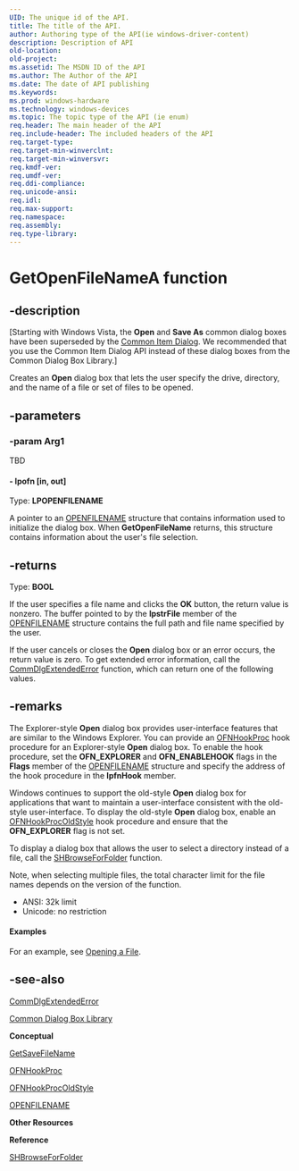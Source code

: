 ```yaml
---
UID: The unique id of the API.
title: The title of the API.
author: Authoring type of the API(ie windows-driver-content)
description: Description of API
old-location: 
old-project: 
ms.assetid: The MSDN ID of the API
ms.author: The Author of the API
ms.date: The date of API publishing
ms.keywords: 
ms.prod: windows-hardware
ms.technology: windows-devices
ms.topic: The topic type of the API (ie enum)
req.header: The main header of the API
req.include-header: The included headers of the API
req.target-type: 
req.target-min-winverclnt: 
req.target-min-winversvr: 
req.kmdf-ver: 
req.umdf-ver: 
req.ddi-compliance: 
req.unicode-ansi: 
req.idl: 
req.max-support: 
req.namespace: 
req.assembly: 
req.type-library: 
---
```


# GetOpenFileNameA function


## -description


<p class="CCE_Message">[Starting with Windows Vista, the <b>Open</b> and <b>Save As</b> common dialog boxes have been superseded by the <a href="_shell_common_file_dialog">Common Item Dialog</a>. We recommended that you use the Common Item Dialog API instead of these dialog boxes from the Common Dialog Box Library.]

Creates an <b>Open</b> dialog box that lets the user specify the drive, directory, and the name of a file or set of files to be opened.


## -parameters




### -param Arg1

TBD




#### - lpofn [in, out]

Type: <b>LPOPENFILENAME</b>

A pointer to an <a href="https://msdn.microsoft.com/c84932c8-c960-4606-bdec-bc9111c92b54">OPENFILENAME</a> structure that contains information used to initialize the dialog box. When <b>GetOpenFileName</b> returns, this structure contains information about the user's file selection.


## -returns



Type: <b>BOOL</b>

If the user specifies a file name and clicks the <b>OK</b> button, the return value is nonzero. The buffer pointed to by the <b>lpstrFile</b> member of the <a href="https://msdn.microsoft.com/c84932c8-c960-4606-bdec-bc9111c92b54">OPENFILENAME</a> structure contains the full path and file name specified by the user.

If the user cancels or closes the <b>Open</b> dialog box or an error occurs, the return value is zero. To get extended error information, call the <a href="https://msdn.microsoft.com/20c94a3d-7856-4fa1-86ef-2005b418c0bb">CommDlgExtendedError</a> function, which can return one of the following values.




## -remarks



The Explorer-style <b>Open</b> dialog box provides user-interface features that are similar to the Windows Explorer. You can provide an <a href="https://msdn.microsoft.com/3d3a7878-1ccc-4832-9351-8f9cf6c7a601">OFNHookProc</a> hook procedure for an Explorer-style <b>Open</b> dialog box. To enable the hook procedure, set the <b>OFN_EXPLORER</b> and <b>OFN_ENABLEHOOK</b> flags in the <b>Flags</b> member of the <a href="https://msdn.microsoft.com/c84932c8-c960-4606-bdec-bc9111c92b54">OPENFILENAME</a> structure and specify the address of the hook procedure in the <b>lpfnHook</b> member.

Windows continues to support the old-style <b>Open</b> dialog box for applications that want to maintain a user-interface consistent with the old-style user-interface. To display the old-style <b>Open</b> dialog box, enable an <a href="https://msdn.microsoft.com/ee551824-51f9-422d-9741-96248e3fc8cc">OFNHookProcOldStyle</a> hook procedure and ensure that the <b>OFN_EXPLORER</b> flag is not set.

To display a dialog box that allows the user to select a directory instead of a file, call the <a href="_win32_SHBrowseForFolder">SHBrowseForFolder</a> function.

Note, when selecting multiple files, the total character limit for the file names depends on the version of the function.

<ul>
<li>ANSI: 32k limit</li>
<li>Unicode: no restriction </li>
</ul>

#### Examples

For an example, see <a href="using_common_dialog_boxes.htm">Opening a File</a>.

<div class="code"></div>



## -see-also




<a href="https://msdn.microsoft.com/20c94a3d-7856-4fa1-86ef-2005b418c0bb">CommDlgExtendedError</a>



<a href="https://msdn.microsoft.com/28573019-f0bd-4a8e-a1a1-48559f658a81">Common Dialog Box Library</a>



<b>Conceptual</b>



<a href="https://msdn.microsoft.com/424e9d85-853b-4dc6-a29a-c532a8bb23f7">GetSaveFileName</a>



<a href="https://msdn.microsoft.com/3d3a7878-1ccc-4832-9351-8f9cf6c7a601">OFNHookProc</a>



<a href="https://msdn.microsoft.com/ee551824-51f9-422d-9741-96248e3fc8cc">OFNHookProcOldStyle</a>



<a href="https://msdn.microsoft.com/c84932c8-c960-4606-bdec-bc9111c92b54">OPENFILENAME</a>



<b>Other Resources</b>



<b>Reference</b>



<a href="_win32_SHBrowseForFolder">SHBrowseForFolder</a>
 

 

